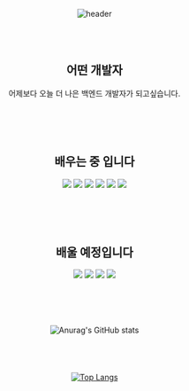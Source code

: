 <div align=center>

![header](https://capsule-render.vercel.app/api?type=wave&color=auto&height=250&section=header&text=용식%20Github&fontSize=48)
 
</br>
</br>
 <h2>어떤 개발자</h2>
 어제보다 오늘 더 나은 백엔드 개발자가 되고싶습니다.
</br>
</br>
</br>
</br>
</br>



 <h2>배우는 중 입니다</h2>
<img src="https://img.shields.io/badge/html5-E34F26?style=for-the-badge&logo=html5&logoColor=fff"/>
<img src="https://img.shields.io/badge/css-1572B6?style=for-the-badge&logo=css&logoColor=fff"/>
<img src="https://img.shields.io/badge/javascript-F7DF1E?style=for-the-badge&logo=javascript&logoColor=fff"/>
<img src="https://img.shields.io/badge/node.js-339933?style=for-the-badge&logo=nodedotjs&logoColor=fff"/>
<img src="https://img.shields.io/badge/mysql-4479A1?style=for-the-badge&logo=mysql&logoColor=fff"/>
<img src="https://img.shields.io/badge/npm-CB3837?style=for-the-badge&logo=npm&logoColor=fff"/>
</br>
</br>
</br>
</br>
</br>
<h2>배울 예정입니다</h2>
<img src="https://img.shields.io/badge/React-61DAFB?style=for-the-badge&logo=react&logoColor=fff"/>
<img src="https://img.shields.io/badge/Typescript-3178C6?style=for-the-badge&logo=typescript&logoColor=fff"/>
<img src="https://img.shields.io/badge/nestjs-E0234E?style=for-the-badge&logo=nestjs&logoColor=fff"/>
<img src="https://img.shields.io/badge/jest-C21325?style=for-the-badge&logo=jest&logoColor=fff"/>
</br>
</br>
</br>
</br>
</br>

![Anurag's GitHub stats](https://github-readme-stats.vercel.app/api?username=ystar5008&show_icons=true&theme=radical)
</br>
</br>
</br>
</br>
</br>
[![Top Langs](https://github-readme-stats.vercel.app/api/top-langs/?username=ystar5008&layout=compact)](https://github.com/ystar5008/github-readme-stats)



 </div>

